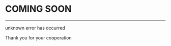 
<html>
<style>
body, html {
    height: 100%;
    margin: 0;
}

.bgimg {
    background-color:black;
    height: 100%;
    background-position: center;
    background-size: cover;
    position: relative;
    color: white;
    font-family: "Courier New", Courier, monospace;
    font-size: 25px;
}

.topleft {
    position: absolute;
    top: 0;
    left: 16px;
}

.bottomleft {
    position: absolute;
    bottom: 0;
    left: 16px;
}

.middle {
    position: absolute;
    top: 50%;
    left: 50%;
    transform: translate(-50%, -50%);
    text-align: center;
}

hr {
    margin: auto;
    width: 40%;
}
</style>
<body>

<div class="bgimg">
  <div class="topleft">
  </div>
  <div class="middle">
    <h1>COMING SOON</h1>
    <hr>
    <p>unknown error has occurred</p>
  </div>
  <div class="bottomleft">
    <p>Thank you for your cooperation</p>
  </div>
</div>

</body>
</html>
